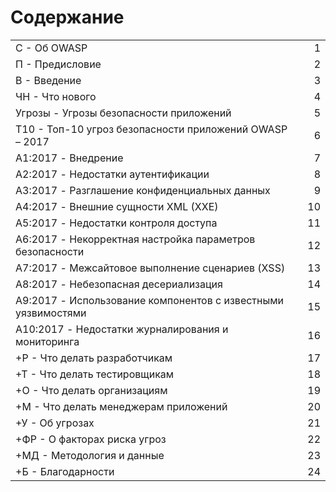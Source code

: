 # **Содержание**
|                                                             |      |      |
| :---------------------------------------------------------- | :--- | ---: |
| С	-	Об OWASP                                                    |      |    1 |
| П	-	Предисловие                                                 |      |    2 |
| В	-	Введение                                                    |      |    3 |
| ЧН	-	Что нового                                              |      |    4 |
| Угрозы	-	Угрозы безопасности приложений                      |      |    5 |
| Т10	-	Топ-10 угроз безопасности приложений OWASP – 2017       |      |    6 |
| A1:2017	-	Внедрение                                           |      |    7 |
| A2:2017	-	Недостатки аутентификации                           |      |    8 |
| A3:2017	-	Разглашение конфиденциальных данных                 |      |    9 |
| A4:2017	-	Внешние сущности XML (XXE)                          |      |   10 |
| A5:2017	-	Недостатки контроля доступа                         |      |   11 |
| A6:2017	-	Некорректная настройка параметров безопасности      |      |   12 |
| A7:2017	-	Межсайтовое выполнение сценариев (XSS)              |      |   13 |
| A8:2017	-	Небезопасная десериализация                         |      |   14 |
| A9:2017	-	Использование компонентов с известными уязвимостями |      |   15 |
| A10:2017	- Недостатки журналирования и мониторинга               |      |   16 |
| +Р	-	Что делать разработчикам                                |      |   17 |
| +Т	-	Что делать тестировщикам                                |      |   18 |
| +О	-	Что делать организациям                                 |      |   19 |
| +М	-	Что делать менеджерам приложений                        |      |   20 |
| +У	-	Об угрозах                                              |      |   21 |
| +ФР	-	О факторах риска угроз                                  |      |   22 |
| +МД	-	Методология и данные                                    |      |   23 |
| +Б	-	Благодарности                                           |      |   24 |